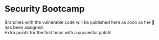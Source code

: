Security Bootcamp
=================

Branches with the vulnerable code will be published here as soon as the 🥉 has been assigned.  
Extra points for the first team with a succesful patch!  
